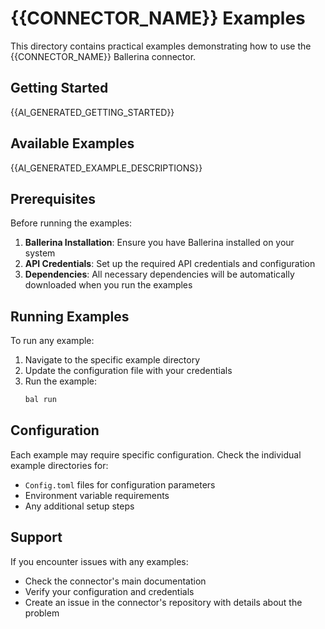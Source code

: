 # {{CONNECTOR_NAME}} Examples

This directory contains practical examples demonstrating how to use the {{CONNECTOR_NAME}} Ballerina connector.

## Getting Started

{{AI_GENERATED_GETTING_STARTED}}

## Available Examples

{{AI_GENERATED_EXAMPLE_DESCRIPTIONS}}

## Prerequisites

Before running the examples:

1. **Ballerina Installation**: Ensure you have Ballerina installed on your system
2. **API Credentials**: Set up the required API credentials and configuration
3. **Dependencies**: All necessary dependencies will be automatically downloaded when you run the examples

## Running Examples

To run any example:

1. Navigate to the specific example directory
2. Update the configuration file with your credentials
3. Run the example:
   ```bash
   bal run
   ```

## Configuration

Each example may require specific configuration. Check the individual example directories for:
- `Config.toml` files for configuration parameters
- Environment variable requirements
- Any additional setup steps

## Support

If you encounter issues with any examples:
- Check the connector's main documentation
- Verify your configuration and credentials
- Create an issue in the connector's repository with details about the problem